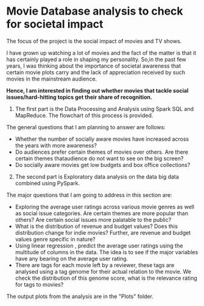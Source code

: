 # Movie Database analysis to check for societal impact
The focus of the project is the social impact of movies and TV shows.

I have grown up watching a lot of movies and the fact of the matter is that it has certainly played a role in shaping my personality. So,in the past few years, I was thinking about the importance of societal awareness that certain movie plots carry and the lack of appreciation received by such movies in the mainstream audience.  

**Hence, I am interested in finding out whether movies that tackle social issues/hard-hitting topics get their share of recognition.**

1. The first part is the Data Processing and Analysis using Spark SQL and MapReduce. The flowchart of this process is provided.

The general questions that I am planning to answer are follows:

- Whether the number of socially aware movies have increased across the years with more awareness?
- Do audiences prefer certain themes of movies over others. Are there certain themes thataudience do not want to see on the big screen?
- Do socially aware movies get low budgets and box office collections?

2. The second part is Exploratory data analysis on the data big data combined using PySpark.

The major questions that I am going to address in this section are:

- Exploring the average user ratings across various movie genres as well as social issue categories.
Are certain themes are more popular than others? Are certain social issues more palatable to the
public?
- What is the distribution of revenue and budget values? Does this distribution change for indie
movies? Further, are revenue and budget values genre specific in nature?
- Using linear regression , predict the average user ratings using the multitude of columns in the data.
The idea is to see if the major variables have any bearing on the average user rating.
- There are tags for each movie left by a reviewer, these tags are analysed using a tag genome for
their actual relation to the movie. We check the distribution of this genome score, what is the
relevance rating for tags to movies?

The output plots from the analysis are in the "Plots" folder.
